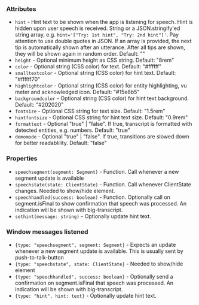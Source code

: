 ### Attributes

- `hint` - Hint text to be shown when the app is listening for speech. Hint is hidden upon user speech is received. String or a JSON.stringify'ed string array, e.g. `hint='["Try: 1st hint", "Try: 2nd hint"]'`. Pay attention to use double quotes in JSON. If an array is provided, the next tip is automatically shown after an utterance. After all tips are shown, they will be shown again in random order. Default: ""
- `height` - Optional minimum height as CSS string. Default: "8rem"
- `color` - Optional string (CSS color) for text. Default: "#ffffff"
- `smalltextcolor` - Optional string (CSS color) for hint text. Default: "#ffffff70"
- `highlightcolor` - Optional string (CSS color) for entity highlighting, vu meter and acknowledged icon. Default: "#15e8b5"
- `backgroundcolor` - Optional string (CSS color) for hint text background. Default: "#202020"
- `fontsize` - Optional CSS string for text size. Default: "1.5rem"
- `hintfontsize` - Optional CSS string for hint text size. Default: "0.9rem"
- `formattext` - Optional "true" | "false". If true, transcript is formatted with detected entities, e.g. numbers. Default: "true"
- `demomode` - Optional "true" | "false". If true, transitions are slowed down for better readablility. Default: "false"

### Properties

- `speechsegment(segment: Segment)` - Function. Call whenever a new segment update is available
- `speechstate(state: ClientState)` - Function. Call whenever ClientState changes. Needed to show/hide element.
- `speechhandled(success: boolean)` - Function. Optionally call on segment.isFinal to show confirmation that speech was processed. An indication will be shown with big-transcript.
- `sethint(message: string)` - Optionally update hint text.

### Window messages listened

- `{type: "speechsegment", segment: Segment}` - Expects an update whenever a new segment update is available. This is usually sent by push-to-talk-button
- `{type: "speechstate", state: ClientState}` - Needed to show/hide element
- `{type: "speechhandled", success: boolean}` - Optionally send a confirmation on segment.isFinal that speech was processed. An indication will be shown with big-transcript.
- `{type: "hint", hint: text}` - Optionally update hint text.
